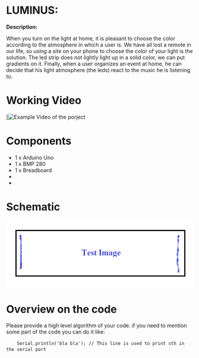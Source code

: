 
# LUMINUS:


**Description:**  

When you turn on the light at home, it is pleasant to choose the color according to the atmosphere in which a user is. We have all lost a remote in our life, so using a site on your phone to choose the color of your light is the solution. The led strip does not lightly light up in a solid color, we can put gradients on it. Finally, when a user organizes an event at home, he can decide that his light atmosphere (the leds) react to the music he is listening to.



# Working Video

 [![Example Video of the porject](https://www.youtube.com/watch?v=a7ppmsQK1MU )

# Components
- 1 x Arduino Uno
- 1 x BMP 280
- 1 x Breadboard
- 
- 
# Schematic
![schema](doc/photo.png?raw=true)

# Overview on the code
Please provide a high level algorithm of your code. if you need to mention some part of the code you can do it like:
```Arduino
	Serial.println('bla bla'); // This line is used to print sth in the serial port
``` 


